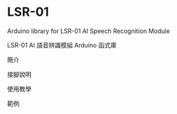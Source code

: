 # LSR-01
Arduino library for LSR-01 AI Speech Recognition Module

LSR-01 AI 語音辨識模組 Arduino 函式庫

簡介

接腳說明

使用教學

範例
